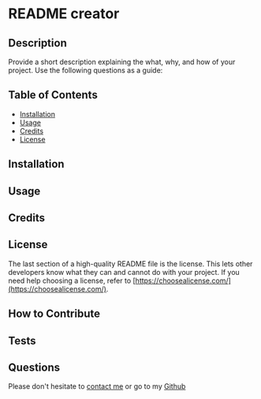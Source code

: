 
  # README creator

  ## Description

  Provide a short description explaining the what, why, and how of your project. Use the following questions as a guide:

  ## Table of Contents 
  
  - [Installation](#installation)
  - [Usage](#usage)
  - [Credits](#credits)
  - [License](#license)
  
  ## Installation
  
  ## Usage
  
  ## Credits
  
  ## License
  
  The last section of a high-quality README file is the license. This lets other developers know what they can and cannot do with your project. If you need help choosing a license, refer to [https://choosealicense.com/](https://choosealicense.com/).
  
  ## How to Contribute
  
  ## Tests

  ## Questions

  Please don't hesitate to [contact me](alainatividad@gmail.com) or go to my [Github](https://www.github.com/alainatividad)
  
  